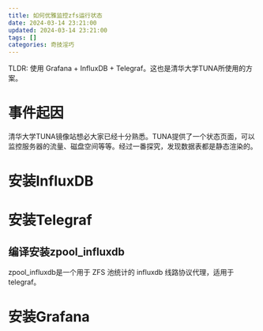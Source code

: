 ```yaml
---
title: 如何优雅监控zfs运行状态
date: 2024-03-14 23:21:00
updated: 2024-03-14 23:21:00
tags: []
categories: 奇技淫巧
---
```


TLDR: 使用 Grafana + InfluxDB + Telegraf。这也是清华大学TUNA所使用的方案。

<!--more-->

# 事件起因

清华大学TUNA镜像站想必大家已经十分熟悉。TUNA提供了一个状态页面，可以监控服务器的流量、磁盘空间等等。经过一番探究，发现数据表都是静态渲染的。

# 安装InfluxDB

# 安装Telegraf

## 编译安装zpool_influxdb

zpool_influxdb是一个用于 ZFS 池统计的 influxdb 线路协议代理，适用于 telegraf。

# 安装Grafana